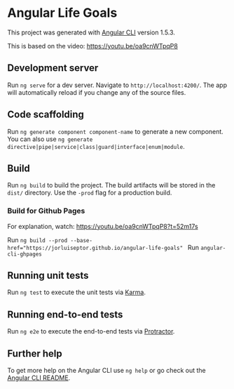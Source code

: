 # Angular Life Goals

This project was generated with [Angular CLI](https://github.com/angular/angular-cli) version 1.5.3.

This is based on the video: https://youtu.be/oa9cnWTpqP8

## Development server

Run `ng serve` for a dev server. Navigate to `http://localhost:4200/`. The app will automatically reload if you change any of the source files.

## Code scaffolding

Run `ng generate component component-name` to generate a new component. You can also use `ng generate directive|pipe|service|class|guard|interface|enum|module`.

## Build

Run `ng build` to build the project. The build artifacts will be stored in the `dist/` directory. Use the `-prod` flag for a production build.

### Build for Github Pages

For explanation, watch: https://youtu.be/oa9cnWTpqP8?t=52m17s 

Run `ng build --prod --base-href="https://jorluiseptor.github.io/angular-life-goals" ` 
Run `angular-cli-ghpages`

## Running unit tests

Run `ng test` to execute the unit tests via [Karma](https://karma-runner.github.io).

## Running end-to-end tests

Run `ng e2e` to execute the end-to-end tests via [Protractor](http://www.protractortest.org/).

## Further help

To get more help on the Angular CLI use `ng help` or go check out the [Angular CLI README](https://github.com/angular/angular-cli/blob/master/README.md).
